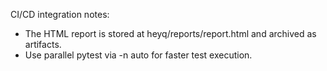 CI/CD integration notes:

- The HTML report is stored at heyq/reports/report.html and archived as artifacts.
- Use parallel pytest via -n auto for faster test execution.
